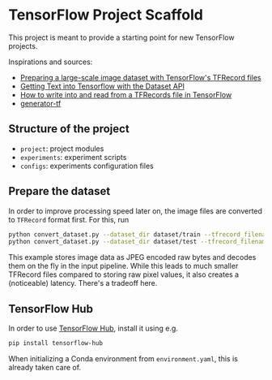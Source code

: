# TensorFlow Project Scaffold

This project is meant to provide a starting point for new
TensorFlow projects.

Inspirations and sources:

- [Preparing a large-scale image dataset with TensorFlow's TFRecord files](https://kwotsin.github.io/tech/2017/01/29/tfrecords.html)
- [Getting Text into Tensorflow with the Dataset API](https://medium.com/@TalPerry/getting-text-into-tensorflow-with-the-dataset-api-ffb832c8bec6)
- [How to write into and read from a TFRecords file in TensorFlow](http://www.machinelearninguru.com/deep_learning/tensorflow/basics/tfrecord/tfrecord.html)
- [generator-tf](https://github.com/jrabary/generator-tf/)

## Structure of the project

- `project`: project modules
- `experiments`: experiment scripts
- `configs`: experiments configuration files

## Prepare the dataset

In order to improve processing speed later on, the image files are
converted to `TFRecord` format first. For this, run

```bash
python convert_dataset.py --dataset_dir dataset/train --tfrecord_filename train --tfrecord_dir dataset/train
python convert_dataset.py --dataset_dir dataset/test --tfrecord_filename test --tfrecord_dir dataset/test
```

This example stores image data as JPEG encoded raw bytes and decodes
them on the fly in the input pipeline. While this leads to much smaller
TFRecord files compared to storing raw pixel values, it also creates
a (noticeable) latency. There's a tradeoff here.

## TensorFlow Hub

In order to use [TensorFlow Hub](https://github.com/tensorflow/hub), install it using e.g.

```bash
pip install tensorflow-hub
```

When initializing a Conda environment from `environment.yaml`, this is
already taken care of.

